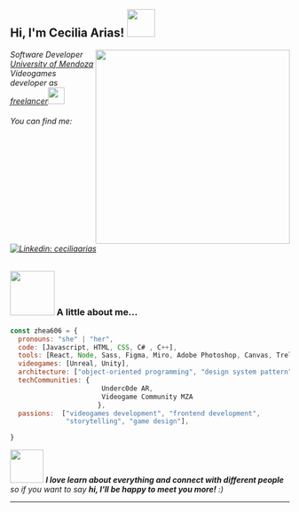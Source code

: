 <h2> Hi, I'm Cecilia Arias! <img src="https://64.media.tumblr.com/2768e091bb543847123d009a9dd9cda4/tumblr_olxe276oAh1u1eojzo1_r1_1280.gifv" width="50"></h2>
<img align='right' src=https://github.com/Zhea606/Zhea606/assets/69162988/eb720a3c-b16f-49bc-8713-f1789d34f087 width="350">
<p><em>Software Developer <a href="http://www.unb.br">University of Mendoza</a></br>Videogames developer as <a href="https://www.thoughtworks.com">freelancer</a><img src="https://media.giphy.com/media/WUlplcMpOCEmTGBtBW/giphy.gif" width="30"> 
</em></p>

###### You can find me: [![Linkedin: ceciliaarias](https://img.shields.io/badge/-cecilia.arias-blue?style=flat-square&logo=Linkedin&logoColor=white&link=https://www.linkedin.com/in/cecilia-arias-606/)](https://www.linkedin.com/in/cecilia-arias-606/) 


### <img src="https://media.tenor.com/4aDT7k0sD-oAAAAj/awoo-awoo-shoppe.gif" width="80"> A little about me...  

```js
const zhea606 = {
  pronouns: "she" | "her",
  code: [Javascript, HTML, CSS, C# , C++],
  tools: [React, Node, Sass, Figma, Miro, Adobe Photoshop, Canvas, Trello],
  videogames: [Unreal, Unity],
  architecture: ["object-oriented programming", "design system pattern"],
  techCommunities: {
                       Underc0de AR,
                       Videogame Community MZA
                      },
  passions:  ["videogames development", "frontend development",
              "storytelling", "game design"],

}
```

<img src="https://i.pinimg.com/originals/7c/0b/42/7c0b4272e3b644d54d5ed0149631ed6c.gif" width="60"> <em><b>I love learn about everything and connect with different people</b> so if you want to say <b>hi, I'll be happy to meet you more!</b> :)</em>

---
